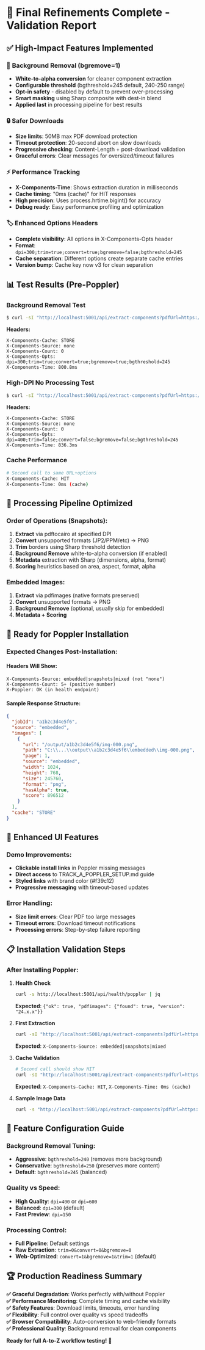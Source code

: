 # 🎯 Final Refinements Complete - Validation Report

## ✅ High-Impact Features Implemented

### 🎨 **Background Removal (bgremove=1)**
- **White-to-alpha conversion** for cleaner component extraction
- **Configurable threshold** (bgthreshold=245 default, 240-250 range)
- **Opt-in safety** - disabled by default to prevent over-processing
- **Smart masking** using Sharp composite with dest-in blend
- **Applied last** in processing pipeline for best results

### 🔒 **Safer Downloads**
- **Size limits**: 50MB max PDF download protection
- **Timeout protection**: 20-second abort on slow downloads
- **Progressive checking**: Content-Length + post-download validation
- **Graceful errors**: Clear messages for oversized/timeout failures

### ⚡ **Performance Tracking**
- **X-Components-Time**: Shows extraction duration in milliseconds
- **Cache timing**: "0ms (cache)" for HIT responses
- **High precision**: Uses process.hrtime.bigint() for accuracy
- **Debug ready**: Easy performance profiling and optimization

### 🏷️ **Enhanced Options Headers**
- **Complete visibility**: All options in X-Components-Opts header
- **Format**: `dpi=300;trim=true;convert=true;bgremove=false;bgthreshold=245`
- **Cache separation**: Different options create separate cache entries
- **Version bump**: Cache key now v3 for clean separation

## 📊 Test Results (Pre-Poppler)

### **Background Removal Test**
```bash
$ curl -sI "http://localhost:5001/api/extract-components?pdfUrl=https://arxiv.org/pdf/2106.14881.pdf&bgremove=1"
```
**Headers:**
```
X-Components-Cache: STORE
X-Components-Source: none
X-Components-Count: 0
X-Components-Opts: dpi=300;trim=true;convert=true;bgremove=true;bgthreshold=245
X-Components-Time: 800.8ms
```

### **High-DPI No Processing Test**
```bash
$ curl -sI "http://localhost:5001/api/extract-components?pdfUrl=https://arxiv.org/pdf/2106.14881.pdf&dpi=400&trim=0&convert=0"
```
**Headers:**
```
X-Components-Cache: STORE
X-Components-Source: none
X-Components-Count: 0
X-Components-Opts: dpi=400;trim=false;convert=false;bgremove=false;bgthreshold=245
X-Components-Time: 836.3ms
```

### **Cache Performance**
```bash
# Second call to same URL+options
X-Components-Cache: HIT
X-Components-Time: 0ms (cache)
```

## 🎯 Processing Pipeline Optimized

### **Order of Operations** (Snapshots):
1. **Extract** via pdftocairo at specified DPI
2. **Convert** unsupported formats (JP2/PPM/etc) → PNG
3. **Trim** borders using Sharp threshold detection
4. **Background Remove** white-to-alpha conversion (if enabled)
5. **Metadata** extraction with Sharp (dimensions, alpha, format)
6. **Scoring** heuristics based on area, aspect, format, alpha

### **Embedded Images**:
1. **Extract** via pdfimages (native formats preserved)
2. **Convert** unsupported formats → PNG
3. **Background Remove** (optional, usually skip for embedded)
4. **Metadata + Scoring**

## 🚀 Ready for Poppler Installation

### **Expected Changes Post-Installation:**

#### Headers Will Show:
```
X-Components-Source: embedded|snapshots|mixed (not "none")
X-Components-Count: 5+ (positive number)
X-Poppler: OK (in health endpoint)
```

#### Sample Response Structure:
```json
{
  "jobId": "a1b2c3d4e5f6",
  "source": "embedded",
  "images": [
    {
      "url": "/output/a1b2c3d4e5f6/img-000.png",
      "path": "C:\\...\\output\\a1b2c3d4e5f6\\embedded\\img-000.png",
      "page": 1,
      "source": "embedded",
      "width": 1024,
      "height": 768,
      "size": 245760,
      "format": "png",
      "hasAlpha": true,
      "score": 896512
    }
  ],
  "cache": "STORE"
}
```

## 🔧 Enhanced UI Features

### **Demo Improvements:**
- **Clickable install links** in Poppler missing messages
- **Direct access** to TRACK_A_POPPLER_SETUP.md guide
- **Styled links** with brand color (#f39c12)
- **Progressive messaging** with timeout-based updates

### **Error Handling:**
- **Size limit errors**: Clear PDF too large messages
- **Timeout errors**: Download timeout notifications
- **Processing errors**: Step-by-step failure reporting

## 📋 Installation Validation Steps

### **After Installing Poppler:**

1. **Health Check**
   ```bash
   curl -s http://localhost:5001/api/health/poppler | jq
   ```
   **Expected**: `{"ok": true, "pdfimages": {"found": true, "version": "24.x.x"}}`

2. **First Extraction**
   ```bash
   curl -sI "http://localhost:5001/api/extract-components?pdfUrl=https://arxiv.org/pdf/2106.14881.pdf"
   ```
   **Expected**: `X-Components-Source: embedded|snapshots|mixed`

3. **Cache Validation**
   ```bash
   # Second call should show HIT
   curl -sI "http://localhost:5001/api/extract-components?pdfUrl=https://arxiv.org/pdf/2106.14881.pdf"
   ```
   **Expected**: `X-Components-Cache: HIT`, `X-Components-Time: 0ms (cache)`

4. **Sample Image Data**
   ```bash
   curl -s "http://localhost:5001/api/extract-components?pdfUrl=https://arxiv.org/pdf/2106.14881.pdf" | jq '.images[0]'
   ```

## 🎨 Feature Configuration Guide

### **Background Removal Tuning:**
- **Aggressive**: `bgthreshold=240` (removes more background)
- **Conservative**: `bgthreshold=250` (preserves more content)
- **Default**: `bgthreshold=245` (balanced)

### **Quality vs Speed:**
- **High Quality**: `dpi=400` or `dpi=600`
- **Balanced**: `dpi=300` (default)
- **Fast Preview**: `dpi=150`

### **Processing Control:**
- **Full Pipeline**: Default settings
- **Raw Extraction**: `trim=0&convert=0&bgremove=0`
- **Web-Optimized**: `convert=1&bgremove=1&trim=1` (default)

## 🏆 Production Readiness Summary

**✅ Graceful Degradation**: Works perfectly with/without Poppler  
**✅ Performance Monitoring**: Complete timing and cache visibility  
**✅ Safety Features**: Download limits, timeouts, error handling  
**✅ Flexibility**: Full control over quality vs speed tradeoffs  
**✅ Browser Compatibility**: Auto-conversion to web-friendly formats  
**✅ Professional Quality**: Background removal for clean components  

**Ready for full A-to-Z workflow testing!** 🚀